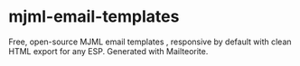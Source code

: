 # mjml-email-templates
Free, open-source MJML email templates , responsive by default with clean HTML export for any ESP. Generated with Mailteorite.
